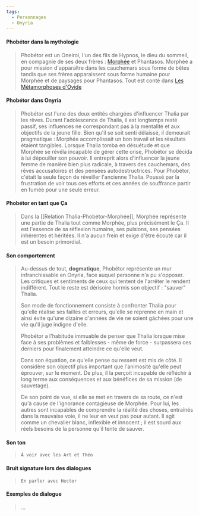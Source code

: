 ```yaml
---
tags:
  - Personnages
  - Onyria
---
```

#### Phobétor dans la mythologie 

> Phobétor est un Oneiroi, l'un des fils de Hypnos, le dieu du sommeil, en compagnie de ses deux frères : [Morphée]() et Phantasos. Morphée a pour mission d'apparaître dans les cauchemars sous forme de bêtes tandis que ses frères apparaissent sous forme humaine pour Morphée et de paysages pour Phantasos. Tout est conté dans [Les Métamorphoses d'Ovide](https://fr.wikipedia.org/wiki/Phob%C3%A9tor)
#### Phobétor dans Onyria

>Phobétor est l'une des deux entités chargées d'influencer Thalia par les rêves. Durant l'adolescence de Thalia, il est longtemps resté passif, ses influences ne correspondant pas à la mentalité et aux objectifs de la jeune fille. Bien qu'il se soit senti délaissé, il demeurait pragmatique : Morphée accomplissait un bon travail et les résultats étaient tangibles. Lorsque Thalia tomba en désuétude et que Morphée se révéla incapable de gérer cette crise, Phobétor se décida à lui dépouiller son pouvoir. Il entreprit alors d'influencer la jeune femme de manière bien plus radicale, à travers des cauchemars, des rêves accusatoires et des pensées autodestructrices. Pour Phobétor, c'était la seule façon de réveiller l'ancienne Thalia. Poussé par la frustration de voir tous ces efforts et ces années de souffrance partir en fumée pour une seule erreur.
#### Phobétor en tant que Ça

> Dans la [[Relation Thalia-Phobétor-Morphée]], Morphée représente une partie de Thalia tout comme Morphée, plus précisément le Ça. Il est l'essence de sa réflexion humaine, ses pulsions, ses pensées inhérentes et héritées. Il n'a aucun frein et exige d'être écouté car il est un besoin primordial.
#### Son comportement

> Au-dessus de tout, **dogmatique**, Phobétor représente un mur infranchissable en Onyria, face auquel personne n'a pu s'opposer. Les critiques et sentiments de ceux qui tentent de l'arrêter le rendent indifférent. Tout le reste est dérisoire hormis son objectif : "sauver" Thalia. 
> 
> Son mode de fonctionnement consiste à confronter Thalia pour qu'elle réalise ses failles et erreurs, qu'elle se reprenne en main et ainsi évite qu'une dizaine d'années de vie ne soient gâchées pour une vie qu'il juge indigne d'elle. 
> 
> Phobétor a l'habitude immuable de penser que Thalia lorsque mise face à ses problèmes et faiblesses - même de force - surpassera ces derniers pour finalement atteindre ce qu'elle veut. 
> 
> Dans son équation, ce qu'elle pense ou ressent est mis de côté. Il considère son objectif plus important que l'animosité qu'elle peut éprouver, sur le moment. De plus, il la perçoit incapable de réfléchir à long terme aux conséquences et aux bénéfices de sa mission (de sauvetage). 
> 
> De son point de vue, si elle se met en travers de sa route, ce n'est qu'à cause de l'ignorance contagieuse de Morphée. Pour lui, les autres sont incapables de comprendre la réalité des choses, entraînés dans la mauvaise voie, il ne leur en veut pas pour autant. Il agit comme un chevalier blanc, inflexible et innocent ; il est sourd aux réels besoins de la personne qu'il tente de sauver. 
#### Son ton

> `À voir avec les Art et Théo`
#### Bruit signature lors des dialogues

> `En parler avec Hector`
#### Exemples de dialogue

> ...
